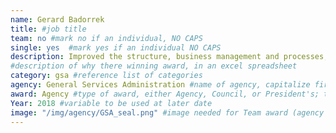 ```yaml
---
name: Gerard Badorrek
title: #job title
team: no #mark no if an individual, NO CAPS
single: yes  #mark yes if an individual NO CAPS
description: Improved the structure, business management and processes, operations, and culture of the GSA’s financial management shop. Gerard’s work resulted in more than 50,000 hours that can be redirected to higher-value mission work.
#description of why there winning award, in an excel spreadsheet
category: gsa #reference list of categories
agency: General Services Administration #name of agency, capitalize first letter of each name
award: Agency #type of award, either Agency, Council, or President's; this is case sensitive so make sure to match the options listed exactly. This section generates the format of the card
Year: 2018 #variable to be used at later date
image: "/img/agency/GSA_seal.png" #image needed for Team award (agency seal) and President's award (headshot); leave empty if and individual Agency award
---
```

